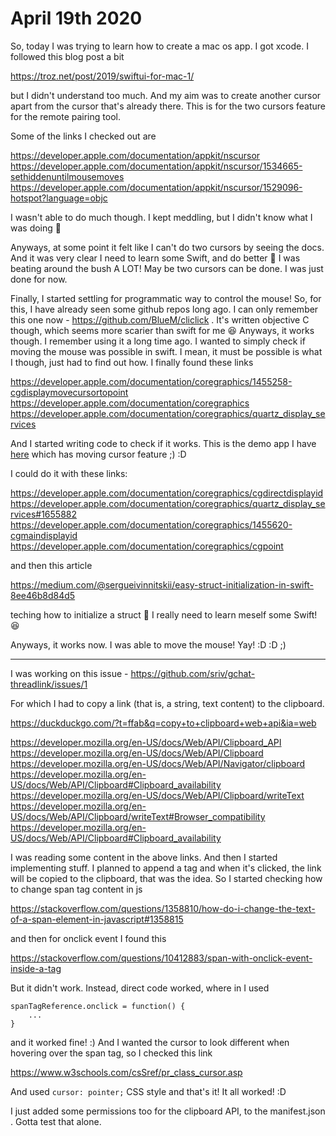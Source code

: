 # April 19th 2020

So, today I was trying to learn how to create a mac os app.
I got xcode. I followed this blog post a bit

https://troz.net/post/2019/swiftui-for-mac-1/

but I didn't understand too much. And my aim was to create
another cursor apart from the cursor that's already there.
This is for the two cursors feature for the remote
pairing tool. 

Some of the links I checked out are 

https://developer.apple.com/documentation/appkit/nscursor
https://developer.apple.com/documentation/appkit/nscursor/1534665-sethiddenuntilmousemoves
https://developer.apple.com/documentation/appkit/nscursor/1529096-hotspot?language=objc

I wasn't able to do much though. I kept meddling, but I didn't know what I
was doing 🙈

Anyways, at some point it felt like I can't do two cursors by seeing the docs.
And it was very clear I need to learn some Swift, and do better 🙈 I was beating
around the bush A LOT! May be two cursors can be done. I was just done for now.

Finally, I started settling for programmatic way to control the mouse! So, for
this, I have already seen some github repos long ago. I can only remember this
one now - https://github.com/BlueM/cliclick . It's written objective C though,
which seems more scarier than swift for me 😆 Anyways, it works though. I
remember using it a long time ago. I wanted to simply check if moving the
mouse was possible in swift. I mean, it must be possible is what I though,
just had to find out how. I finally found these links

https://developer.apple.com/documentation/coregraphics/1455258-cgdisplaymovecursortopoint
https://developer.apple.com/documentation/coregraphics
https://developer.apple.com/documentation/coregraphics/quartz_display_services

And I started writing code to check if it works. This is the demo app I have
[here](https://github.com/karuppiah7890/demo-mac-app) which has moving cursor
feature ;) :D

I could do it with these links:

https://developer.apple.com/documentation/coregraphics/cgdirectdisplayid
https://developer.apple.com/documentation/coregraphics/quartz_display_services#1655882
https://developer.apple.com/documentation/coregraphics/1455620-cgmaindisplayid
https://developer.apple.com/documentation/coregraphics/cgpoint

and then this article 

https://medium.com/@sergueivinnitskii/easy-struct-initialization-in-swift-8ee46b8d84d5

teching how to initialize a struct 🙈 I really need to learn meself some Swift!
😆 

Anyways, it works now. I was able to move the mouse! Yay! :D :D ;)

----

I was working on this issue - https://github.com/sriv/gchat-threadlink/issues/1

For which I had to copy a link (that is, a string, text content) to the clipboard.

https://duckduckgo.com/?t=ffab&q=copy+to+clipboard+web+api&ia=web

https://developer.mozilla.org/en-US/docs/Web/API/Clipboard_API
https://developer.mozilla.org/en-US/docs/Web/API/Clipboard
https://developer.mozilla.org/en-US/docs/Web/API/Navigator/clipboard
https://developer.mozilla.org/en-US/docs/Web/API/Clipboard#Clipboard_availability
https://developer.mozilla.org/en-US/docs/Web/API/Clipboard/writeText
https://developer.mozilla.org/en-US/docs/Web/API/Clipboard/writeText#Browser_compatibility
https://developer.mozilla.org/en-US/docs/Web/API/Clipboard#Clipboard_availability

I was reading some content in the above links. And then I started implementing stuff.
I planned to append a <span> tag and when it's clicked, the link will be copied to
the clipboard, that was the idea. So I started checking how to change span tag
content in js

https://stackoverflow.com/questions/1358810/how-do-i-change-the-text-of-a-span-element-in-javascript#1358815

and then for onclick event I found this 

https://stackoverflow.com/questions/10412883/span-with-onclick-event-inside-a-tag

But it didn't work. Instead, direct code worked, where in I used

```
spanTagReference.onclick = function() {
	...
}
```

and it worked fine! :) And I wanted the cursor to look different when hovering
over the span tag, so I checked this link 

https://www.w3schools.com/csSref/pr_class_cursor.asp

And used `cursor: pointer;` CSS style and that's it! It all worked! :D

I just added some permissions too for the clipboard API, to the manifest.json .
Gotta test that alone. 